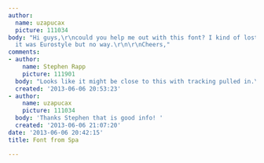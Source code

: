 ```yaml
---
author:
  name: uzapucax
  picture: 111034
body: "Hi guys,\r\ncould you help me out with this font? I kind of lost. I thought
  it was Eurostyle but no way.\r\n\r\nCheers,"
comments:
- author:
    name: Stephen Rapp
    picture: 111901
  body: "Looks like it might be close to this with tracking pulled in.\r\nhttp://www.myfonts.com/fonts/linotype/eurostile/pro-extended-2/"
  created: '2013-06-06 20:53:23'
- author:
    name: uzapucax
    picture: 111034
  body: 'Thanks Stephen that is good info! '
  created: '2013-06-06 21:07:20'
date: '2013-06-06 20:42:15'
title: Font from Spa

---
```

